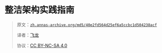 # 整洁架构实践指南

> 原文：[`zh.annas-archive.org/md5/40e2fd564d25ef6a5ccbc1d504238acf`](https://zh.annas-archive.org/md5/40e2fd564d25ef6a5ccbc1d504238acf)
> 
> 译者：[飞龙](https://github.com/wizardforcel)
> 
> 协议：[CC BY-NC-SA 4.0](http://creativecommons.org/licenses/by-nc-sa/4.0/)
